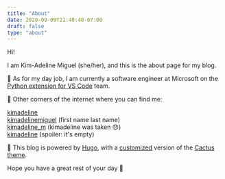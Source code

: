 ```yaml
---
title: "About"
date: 2020-09-09T21:40:40-07:00
draft: false
type: "about"
---
```


Hi!

I am Kim-Adeline Miguel (she/her), and this is the about page for my blog.

💼 As for my day job, I am currently a software engineer at Microsoft on the [Python extension for VS Code](https://github.com/microsoft/vscode-python) team.

🌌 Other corners of the internet where you can find me:

[<i class="fab fa-github"></i> kimadeline](https://github.com/kimadeline/) <br />
[<i class="fab fa-linkedin"></i> kimadelinemiguel](https://www.linkedin.com/in/kimadelinemiguel/) (first name last name)<br />
[<i class="fab fa-twitter"></i> kimadeline_m](https://twitter.com/kimadeline_m) (kimadeline was taken 😞)<br />
[<i class="fab fa-dev"></i> kimadeline](https://dev.to/kimadeline) (spoiler: it's empty) <br />

🌵 This blog is powered by [Hugo](https://gohugo.io/), with a [customized](https://github.com/kimadeline/hugo-theme-cactus) version of the [Cactus theme](https://themes.gohugo.io/hugo-theme-cactus/).

Hope you have a great rest of your day 🍵
